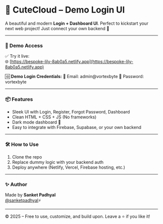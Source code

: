 # 🔐 CuteCloud – Demo Login UI

A beautiful and modern **Login + Dashboard UI**. Perfect to kickstart your next web project! Just connect your own backend 🔗

---

### 🧪 Demo Access

✅ Try it live:  
🌐 [https://bespoke-lily-8ab0a5.netlify.app](https://bespoke-lily-8ab0a5.netlify.app)

🆔 **Demo Login Credentials:**
📧 Email: admin@vortexbyte
🔑 Password: vortexbyte

---

### 📦 Features

- Sleek UI with Login, Register, Forgot Password, Dashboard
- Clean HTML + CSS + JS (No frameworks)
- Dark mode dashboard 🖤
- Easy to integrate with Firebase, Supabase, or your own backend

---

### 🛠️ How to Use

1. Clone the repo
2. Replace dummy logic with your backend auth
3. Deploy anywhere (Netlify, Vercel, Firebase hosting, etc.)

---

### ✨ Author

Made by **Sanket Padhyal**  
[@sanketpadhyal](https://github.com/sanketpadhyal)⚡

---

© 2025 – Free to use, customize, and build upon. Leave a ⭐ if you like it!
